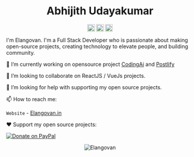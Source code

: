 <p align="center"> <h1 align="center"> Abhijith Udayakumar </h1> </p>
<p align="center">
<a href="https://github.com/Abhijith14" target="_blank"><img align="center" src="https://cdn.jsdelivr.net/npm/simple-icons@3.0.1/icons/github.svg" alt="Abhijith Udayakumar" height="20" width="20" /></a>
<a href="https://twitter.com/AbhijithUdayak1" target="_blank"><img align="center" src="https://cdn.jsdelivr.net/npm/simple-icons@3.0.1/icons/twitter.svg" alt="Abhijith Udayakumar" height="20" width="20" /></a>
<a href="https://createwithbuddy.tech" target="_blank"><img align="center" src="https://cdn.jsdelivr.net/npm/simple-icons@3.0.1/icons/blogger.svg" alt="Abhijith Udayakumar" height="20" width="20" /></a>
</p>

I'm Elangovan. I'm a Full Stack Developer who is passionate about making open-source projects, creating technology to elevate people, and building community.

🔭 I’m currently working on opensource project [CodingAi](https://github.com/10secondsofcode/coding-ai) and [Postlify](https://github.com/elangosundar/postlify)

👯 I’m looking to collaborate on ReactJS / VueJs projects.

🤔 I’m looking for help with supporting my open source projects.

📫 How to reach me:

`Website` - [Elangovan.in](https://elangovan.in)

❤️ Support my open source projects:

[![Donate on PayPal](https://img.shields.io/badge/--paypal?label=PayPal&logo=PayPal&style=social)](https://www.paypal.me/elangosundar)

<!--
**elangosundar/elangosundar** is a ✨ _special_ ✨ repository because its `README.md` (this file) appears on your GitHub profile.

Here are some ideas to get you started:

- 🔭 I’m currently working on ...
- 🌱 I’m currently learning ...
- 👯 I’m looking to collaborate on ...
- 🤔 I’m looking for help with ...
- 💬 Ask me about ...
- 📫 How to reach me: ...
- 😄 Pronouns: ...
- ⚡ Fun fact: ...
-->

<p align="center">
	<img src=https://github-readme-stats.vercel.app/api?username=elangosundar&show_icons=true alt=Elangovan />
</p>
